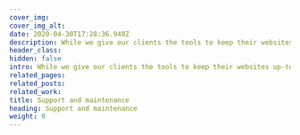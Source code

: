 ```yaml
---
cover_img: 
cover_img_alt:
date: 2020-04-30T17:28:36.948Z
description: While we give our clients the tools to keep their websites up-to-date, we offer a range of support packages for new features, strategic recommendations and general maintenance. 
header_class: 
hidden: false
intro: While we give our clients the tools to keep their websites up-to-date, we offer a range of support packages for new features, strategic recommendations and general maintenance.
related_pages:
related_posts:
related_work:
title: Support and maintenance
heading: Support and maintenance
weight: 9
---
```

